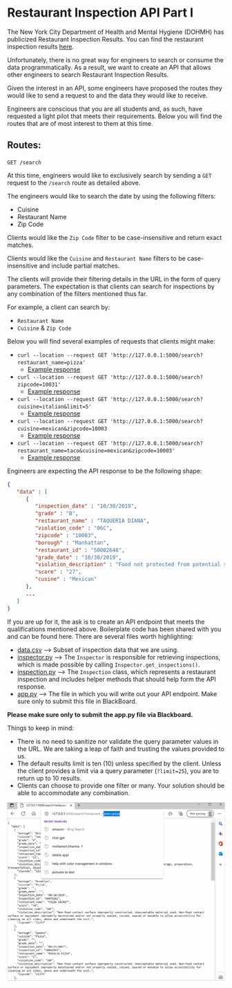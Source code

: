 # Restaurant Inspection API Part I

The New York City Department of Health and Mental Hygiene (DOHMH) has publicized Restaurant Inspection Results. You can find the restaurant inspection results [here](https://data.cityofnewyork.us/Health/DOHMH-New-York-City-Restaurant-Inspection-Results/43nn-pn8j).

Unfortunately, there is no great way for engineers to search or consume the data programmatically. As a result, we want to create an API that allows other engineers to search Restaurant Inspection Results.

Given the interest in an API, some engineers have proposed the routes they would like to send a request to and the data they would like to receive.

Engineers are conscious that you are all students and, as such, have requested a light pilot that meets their requirements. Below you will find the routes that are of most interest to them at this time.

## Routes:
`GET /search`

At this time, engineers would like to exclusively search by sending a `GET` request to the `/search` route as detailed above.

The engineers would like to search the date by using the following filters:
* Cuisine
* Restaurant Name
* Zip Code

Clients would like the `Zip Code` filter to be case-insensitive and return exact matches.

Clients would like the `Cuisine` and `Restaurant Name` filters to be case-insensitive and include partial matches.

The clients will provide their filtering details in the URL in the form of query parameters. The expectation is that clients can search for inspections by any combination of the filters mentioned thus far.

For example, a client can search by:
* `Restaurant Name`
* `Cuisine` & `Zip Code`

Below you will find several examples of requests that clients might make:
  - `curl --location --request GET 'http://127.0.0.1:5000/search?restaurant_name=pizza'`
    - [Example response](golden_files/search_by_restaurant_name.json)
  - `curl --location --request GET 'http://127.0.0.1:5000/search?zipcode=10031'`
    - [Example response](golden_files/search_by_zipcode.json)
  - `curl --location --request GET 'http://127.0.0.1:5000/search?cuisine=italian&limit=5'`
    - [Example response](golden_files/search_by_cusine_with_limit.json)
  - `curl --location --request GET 'http://127.0.0.1:5000/search?cuisine=mexican&zipcode=10003`
    - [Example response](golden_files/search_by_cusine_and_zipcode.json)
  - `curl --location --request GET 'http://127.0.0.1:5000/search?restaurant_name=taco&cuisine=mexican&zipcode=10003'`
    - [Example response](golden_files/search_by_restaurant_name_cusine_and_zipcode.json)

Engineers are expecting the API response to be the following shape:
```JSON
{
   "data" : [
      {
         "inspection_date" : "10/30/2019",
         "grade" : "B",
         "restaurant_name" : "TAQUERIA DIANA",
         "violation_code" : "06C",
         "zipcode" : "10003",
         "borough" : "Manhattan",
         "restaurant_id" : "50002648",
         "grade_date" : "10/30/2019",
         "violation_description" : "Food not protected from potential source of contamination during storage, preparation, transportation, display or service.",
         "score" : "27",
         "cusine" : "Mexican"
      },
      ...
   ]
}
```

If you are up for it, the ask is to create an API endpoint that meets the qualifications mentioned above. Boilerplate code has been shared with you and can be found here. There are several files worth highlighting:
  - [data.csv](data.csv) --> Subset of inspection data that we are using.
  - [inspector.py](inspector.py) --> The `Inspector` is responsible for retrieving inspections, which is made possible by calling `Inspector.get_inspections()`.
  - [inspection.py](inspection.py) --> The `Inspection` class, which represents a restaurant inspection and includes helper methods that should help form the API response.
  - [app.py](app.py) --> The file in which you will write out your API endpoint. Make sure only to submit this file in BlackBoard.

**Please make sure only to submit the app.py file via Blackboard.**

Things to keep in mind:
  - There is no need to sanitize nor validate the query parameter values in the URL. We are taking a leap of faith and trusting the values provided to us.
  - The default results limit is ten (10) unless specified by the client. Unless the client provides a limit via a query parameter (`?limit=25`), you are to return up to 10 results.
  - Clients can choose to provide one filter or many. Your solution should be able to accommodate any combination.

![Working Solution Demo](app_demo.gif)
